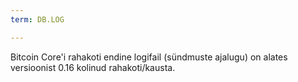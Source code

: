 ```yaml
---
term: DB.LOG

---
```

Bitcoin Core'i rahakoti endine logifail (sündmuste ajalugu) on alates versioonist 0.16 kolinud rahakoti/kausta.